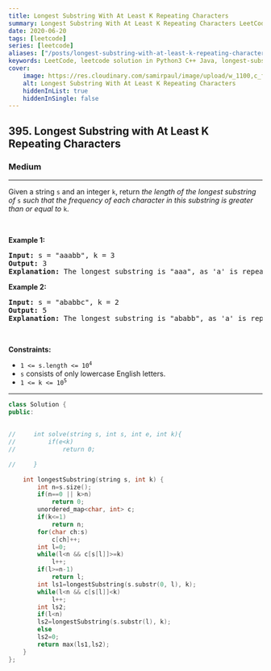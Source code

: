 ```yaml
---
title: Longest Substring With At Least K Repeating Characters
summary: Longest Substring With At Least K Repeating Characters LeetCode Solution Explained
date: 2020-06-20
tags: [leetcode]
series: [leetcode]
aliases: ["/posts/longest-substring-with-at-least-k-repeating-characters", "/blog/posts/longest-substring-with-at-least-k-repeating-characters", "/longest-substring-with-at-least-k-repeating-characters"]
keywords: LeetCode, leetcode solution in Python3 C++ Java, longest-substring-with-at-least-k-repeating-characters solution
cover:
    image: https://res.cloudinary.com/samirpaul/image/upload/w_1100,c_fit,co_rgb:FFFFFF,l_text:Arial_70_bold:Longest Substring With At Least K Repeating Characters/problem-solving.webp
    alt: Longest Substring With At Least K Repeating Characters
    hiddenInList: true
    hiddenInSingle: false
---
```



<h2>395. Longest Substring with At Least K Repeating Characters</h2><h3>Medium</h3><hr><div><p>Given a string <code>s</code> and an integer <code>k</code>, return <em>the length of the longest substring of</em> <code>s</code> <em>such that the frequency of each character in this substring is greater than or equal to</em> <code>k</code>.</p>

<p>&nbsp;</p>
<p><strong>Example 1:</strong></p>

<pre><strong>Input:</strong> s = "aaabb", k = 3
<strong>Output:</strong> 3
<strong>Explanation:</strong> The longest substring is "aaa", as 'a' is repeated 3 times.
</pre>

<p><strong>Example 2:</strong></p>

<pre><strong>Input:</strong> s = "ababbc", k = 2
<strong>Output:</strong> 5
<strong>Explanation:</strong> The longest substring is "ababb", as 'a' is repeated 2 times and 'b' is repeated 3 times.
</pre>

<p>&nbsp;</p>
<p><strong>Constraints:</strong></p>

<ul>
	<li><code>1 &lt;= s.length &lt;= 10<sup>4</sup></code></li>
	<li><code>s</code> consists of only lowercase English letters.</li>
	<li><code>1 &lt;= k &lt;= 10<sup>5</sup></code></li>
</ul>
</div>

---




```cpp
class Solution {
public:
    
    
//     int solve(string s, int s, int e, int k){
//         if(e<k)
//             return 0;
        
//     }
    
    int longestSubstring(string s, int k) {
        int n=s.size();
        if(n==0 || k>n)
            return 0;
        unordered_map<char, int> c;
        if(k<=1)
            return n;
        for(char ch:s)
            c[ch]++;
        int l=0;
        while(l<n && c[s[l]]>=k)
            l++;
        if(l>=n-1)
            return l;
        int ls1=longestSubstring(s.substr(0, l), k);
        while(l<n && c[s[l]]<k)
            l++;
        int ls2;
        if(l<n)
        ls2=longestSubstring(s.substr(l), k);
        else
        ls2=0;
        return max(ls1,ls2);
    }
};
```
